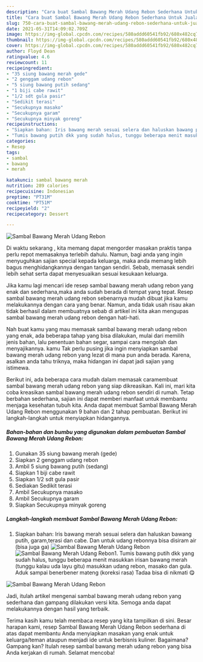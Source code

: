 ```yaml
---
description: "Cara buat Sambal Bawang Merah Udang Rebon Sederhana Untuk Jualan"
title: "Cara buat Sambal Bawang Merah Udang Rebon Sederhana Untuk Jualan"
slug: 750-cara-buat-sambal-bawang-merah-udang-rebon-sederhana-untuk-jualan
date: 2021-05-31T14:09:02.709Z
image: https://img-global.cpcdn.com/recipes/580addd60541fb92/680x482cq70/sambal-bawang-merah-udang-rebon-foto-resep-utama.jpg
thumbnail: https://img-global.cpcdn.com/recipes/580addd60541fb92/680x482cq70/sambal-bawang-merah-udang-rebon-foto-resep-utama.jpg
cover: https://img-global.cpcdn.com/recipes/580addd60541fb92/680x482cq70/sambal-bawang-merah-udang-rebon-foto-resep-utama.jpg
author: Floyd Dean
ratingvalue: 4.6
reviewcount: 11
recipeingredient:
- "35 siung bawang merah gede"
- "2 genggam udang rebon"
- "5 siung bawang putih sedang"
- "1 biji cabe rawit"
- "1/2 sdt gula pasir"
- "Sedikit terasi"
- "Secukupnya masako"
- "Secukupnya garam"
- "Secukupnya minyak goreng"
recipeinstructions:
- "Siapkan bahan: Iris bawang merah sesuai selera dan haluskan bawang putih, garam,terasi dan cabe. Dan untuk udang rebonnya bisa disiram air (bisa juga ga)"
- "Tumis bawang putih dkk yang sudah halus, tunggu beberapa menit masukkan irisan bawang merah (tunggu kalau uda layu gitu) masukkan udang rebon, masako dan gula. Aduk sampai benerbener mateng (koreksi rasa) Tadaa bisa di nikmati 😋"
categories:
- Resep
tags:
- sambal
- bawang
- merah

katakunci: sambal bawang merah 
nutrition: 289 calories
recipecuisine: Indonesian
preptime: "PT31M"
cooktime: "PT51M"
recipeyield: "2"
recipecategory: Dessert

---
```



![Sambal Bawang Merah Udang Rebon](https://img-global.cpcdn.com/recipes/580addd60541fb92/680x482cq70/sambal-bawang-merah-udang-rebon-foto-resep-utama.jpg)

Di waktu  sekarang , kita memang dapat mengorder masakan praktis tanpa perlu repot memasaknya terlebih dahulu. Namun, bagi anda yang ingin menyuguhkan sajian special kepada keluarga, maka anda memang lebih bagus menghidangkannya dengan tangan sendiri. Sebab, memasak sendiri lebih sehat serta dapat menyesuaikan sesuai kesukaan keluarga.

Jika kamu lagi mencari ide resep sambal bawang merah udang rebon yang enak dan sederhana,maka anda sudah berada di tempat yang tepat. Resep sambal bawang merah udang rebon  sebenarnya mudah dibuat jika kamu melakukannya dengan cara yang benar. Namun, anda tidak usah risau akan tidak berhasil dalam membuatnya 
sebab di artikel ini kita akan mengupas sambal bawang merah udang rebon dengan hati-hati.  



Nah buat kamu yang mau memasak sambal bawang merah udang rebon yang enak, ada beberapa tahap yang bisa dilakukan, mulai dari memilih jenis bahan, lalu penentuan bahan segar, sampai cara mengolah dan menyajikannya. kamu Tak perlu pusing jika ingin menyiapkan sambal bawang merah udang rebon yang lezat di mana pun anda berada. Karena, asalkan anda  tahu triknya, maka hidangan ini dapat jadi sajian yang istimewa.

Berikut ini, ada beberapa cara mudah dalam memasak caramembuat sambal bawang merah udang rebon yang siap dikreasikan. Kali ini, mari kita coba kreasikan sambal bawang merah udang rebon sendiri di rumah. Tetap berbahan sederhana, sajian ini dapat memberi manfaat untuk membantu menjaga kesehatan tubuh kita. Anda dapat membuat Sambal Bawang Merah Udang Rebon menggunakan 9 bahan dan 2 tahap pembuatan. Berikut ini langkah-langkah untuk menyiapkan hidangannya.

<!--inarticleads1-->

##### Bahan-bahan dan bumbu yang digunakan dalam pembuatan Sambal Bawang Merah Udang Rebon:

1. Gunakan 35 siung bawang merah (gede)
1. Siapkan 2 genggam udang rebon
1. Ambil 5 siung bawang putih (sedang)
1. Siapkan 1 biji cabe rawit
1. Siapkan 1/2 sdt gula pasir
1. Sediakan Sedikit terasi
1. Ambil Secukupnya masako
1. Ambil Secukupnya garam
1. Siapkan Secukupnya minyak goreng




<!--inarticleads2-->

##### Langkah-langkah membuat Sambal Bawang Merah Udang Rebon:

1. Siapkan bahan: Iris bawang merah sesuai selera dan haluskan bawang putih, garam,terasi dan cabe. Dan untuk udang rebonnya bisa disiram air (bisa juga ga)
<img src="https://img-global.cpcdn.com/steps/7b19263bd0e4ea4a/160x128cq70/sambal-bawang-merah-udang-rebon-langkah-memasak-1-foto.jpg" alt="Sambal Bawang Merah Udang Rebon"><img src="https://img-global.cpcdn.com/steps/48aa1c8a9291cb9f/160x128cq70/sambal-bawang-merah-udang-rebon-langkah-memasak-1-foto.jpg" alt="Sambal Bawang Merah Udang Rebon">1. Tumis bawang putih dkk yang sudah halus, tunggu beberapa menit masukkan irisan bawang merah (tunggu kalau uda layu gitu) masukkan udang rebon, masako dan gula. Aduk sampai benerbener mateng (koreksi rasa) Tadaa bisa di nikmati 😋
<img src="//assets-global.cpcdn.com/assets/icons/button_play-2c75c40dde080a61004c1f40b05d8f140eaff45d7e9e6481dc71c63d2e7c4909.png" alt="Sambal Bawang Merah Udang Rebon">



Jadi, itulah artikel mengenai  sambal bawang merah udang rebon  yang sederhana dan gampang dilakukan versi kita. Semoga anda dapat melakukannya dengan hasil yang terbaik. 

Terima kasih kamu telah membaca resep yang kita tampilkan di sini. Besar harapan kami, resep  Sambal Bawang Merah Udang Rebon sederhana di atas dapat membantu Anda menyiapkan masakan yang enak untuk keluarga/teman ataupun menjadi ide untuk berbisnis kuliner. Bagaimana? Gampang kan? Itulah resep sambal bawang merah udang rebon yang bisa Anda kerjakan di rumah. Selamat mencoba!

